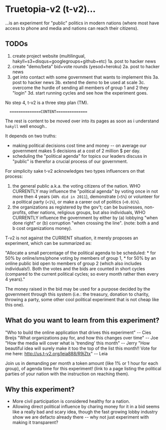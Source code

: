 # Truetopia-v2 (t-v2)...

...is an experiment for "public" politics in modern nations (where
most have access to phone and media and nations can reach their
citizens).

## TODOs

1. create project website (multilingual,
   hakyll+s3+disqus+googlegroups+github+etc)
1a. post to hacker news
2. create "demo/beta" bid+vote rounds (yesod+heroku)
2a. post to hacker news
3. get into contact with some government that wants to implement this
3a. post to hacker news
3b. extend the demo to be used at scale
3c. overcome the hurdle of sending all members of group 1 and 2 they
"login"
3d. start running cycles and see how the experiment goes.

No step 4, t-v2 is a three step plan (TM).





      ==============CONTENT==============

The rest is content to be moved over into its pages as soon as i
understand `hakyll` well enough..


It depends on two truths:

* making political decisions cost time and money -- on average our
  government makes 5 decisions at a cost of 2 million $ per day.
* scheduling the "political agenda" for topics our leaders discuss in
  "public" is therefor a crucial process of our government.

For simplicity sake t-v2 acknowledges two types influencers on that
process:

1. the general public a.k.a. the voting citizens of the nation.
   WHO CURRENTLY may influence the "political agenda" by voting once in
   not more then 4 years (`40% did in 2011`), demonstrate (`<5%`) or
   volunteer for a political party (`<1%`), or make a career out of
   politics (`<0.01%`).
2. the organizations as registered by the gov't; can be businesses,
   non-profits, other nations, religious groups, but also individuals,
   WHO CURRENTLY influence the government by either by (a) lobbying "when
   done right" or (b) corruption "when crossing the line". (note: both a
   and b cost organizations money).

T-v2 is not against the CURRENT situation, it merely proposes an
experiment, which can be summarized as:

   "Allocate a small percentage of the political agenda to be scheduled:
      * for 50% by online/sms/phone voting by members of group 1,
      * for 50% by an online public bid open to members of group 2
        (which also includes individuals!).
   Both the votes and the bids are counted in short cycles (compared to
   the current political cycles; so every month rather then every 4
   years)."

The money raised in the bid may be used for a purpose decided by the
government through this system (i.e.: the treasury, donation to charity,
throwing a party, some other cool political experiment that is not cheap
like this one).


## What do you want to learn from this experiment?

"Who to build the online application that drives this experiment" --
Cies Breijs
"What organizations pay for, and how this changes over time" -- Joe
"How the media will cover what is 'trending' this month" -- Jerry
"How beautiful idea will surely make it too the top of the list this
month!! Vote for me here: http://us.t-v2.org/leia888/R9jZtx" -- Leia


Join us in demanding per month a token amount (like 1% or 1 hour for
each group), of agenda time for this experiment! (link to a page listing
the political parties of your nation with the instruction on reaching
them).


## Why this experiment?

* More civil participation is considered healthy for a nation.
* Allowing direct political influence by charing money for it in a bid
  seems like a really bad and scary idea, though the fast growing lobby
industry show we are defacto already there -- why not just experiment
with making it transparent?





